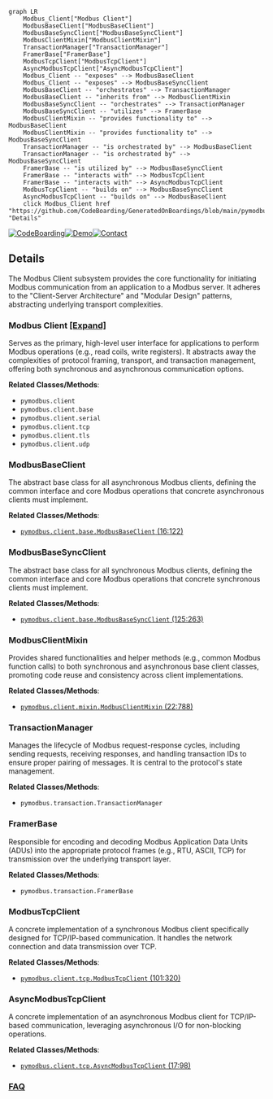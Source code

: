 ```mermaid
graph LR
    Modbus_Client["Modbus Client"]
    ModbusBaseClient["ModbusBaseClient"]
    ModbusBaseSyncClient["ModbusBaseSyncClient"]
    ModbusClientMixin["ModbusClientMixin"]
    TransactionManager["TransactionManager"]
    FramerBase["FramerBase"]
    ModbusTcpClient["ModbusTcpClient"]
    AsyncModbusTcpClient["AsyncModbusTcpClient"]
    Modbus_Client -- "exposes" --> ModbusBaseClient
    Modbus_Client -- "exposes" --> ModbusBaseSyncClient
    ModbusBaseClient -- "orchestrates" --> TransactionManager
    ModbusBaseClient -- "inherits from" --> ModbusClientMixin
    ModbusBaseSyncClient -- "orchestrates" --> TransactionManager
    ModbusBaseSyncClient -- "utilizes" --> FramerBase
    ModbusClientMixin -- "provides functionality to" --> ModbusBaseClient
    ModbusClientMixin -- "provides functionality to" --> ModbusBaseSyncClient
    TransactionManager -- "is orchestrated by" --> ModbusBaseClient
    TransactionManager -- "is orchestrated by" --> ModbusBaseSyncClient
    FramerBase -- "is utilized by" --> ModbusBaseSyncClient
    FramerBase -- "interacts with" --> ModbusTcpClient
    FramerBase -- "interacts with" --> AsyncModbusTcpClient
    ModbusTcpClient -- "builds on" --> ModbusBaseSyncClient
    AsyncModbusTcpClient -- "builds on" --> ModbusBaseClient
    click Modbus_Client href "https://github.com/CodeBoarding/GeneratedOnBoardings/blob/main/pymodbus/Modbus_Client.md" "Details"
```

[![CodeBoarding](https://img.shields.io/badge/Generated%20by-CodeBoarding-9cf?style=flat-square)](https://github.com/CodeBoarding/GeneratedOnBoardings)[![Demo](https://img.shields.io/badge/Try%20our-Demo-blue?style=flat-square)](https://www.codeboarding.org/demo)[![Contact](https://img.shields.io/badge/Contact%20us%20-%20contact@codeboarding.org-lightgrey?style=flat-square)](mailto:contact@codeboarding.org)

## Details

The Modbus Client subsystem provides the core functionality for initiating Modbus communication from an application to a Modbus server. It adheres to the "Client-Server Architecture" and "Modular Design" patterns, abstracting underlying transport complexities.

### Modbus Client [[Expand]](./Modbus_Client.md)
Serves as the primary, high-level user interface for applications to perform Modbus operations (e.g., read coils, write registers). It abstracts away the complexities of protocol framing, transport, and transaction management, offering both synchronous and asynchronous communication options.


**Related Classes/Methods**:

- `pymodbus.client`
- `pymodbus.client.base`
- `pymodbus.client.serial`
- `pymodbus.client.tcp`
- `pymodbus.client.tls`
- `pymodbus.client.udp`


### ModbusBaseClient
The abstract base class for all asynchronous Modbus clients, defining the common interface and core Modbus operations that concrete asynchronous clients must implement.


**Related Classes/Methods**:

- <a href="https://github.com/pymodbus-dev/pymodbus/blob/dev/pymodbus/client/base.py#L16-L122" target="_blank" rel="noopener noreferrer">`pymodbus.client.base.ModbusBaseClient` (16:122)</a>


### ModbusBaseSyncClient
The abstract base class for all synchronous Modbus clients, defining the common interface and core Modbus operations that concrete synchronous clients must implement.


**Related Classes/Methods**:

- <a href="https://github.com/pymodbus-dev/pymodbus/blob/dev/pymodbus/client/base.py#L125-L263" target="_blank" rel="noopener noreferrer">`pymodbus.client.base.ModbusBaseSyncClient` (125:263)</a>


### ModbusClientMixin
Provides shared functionalities and helper methods (e.g., common Modbus function calls) to both synchronous and asynchronous base client classes, promoting code reuse and consistency across client implementations.


**Related Classes/Methods**:

- <a href="https://github.com/pymodbus-dev/pymodbus/blob/dev/pymodbus/client/mixin.py#L22-L788" target="_blank" rel="noopener noreferrer">`pymodbus.client.mixin.ModbusClientMixin` (22:788)</a>


### TransactionManager
Manages the lifecycle of Modbus request-response cycles, including sending requests, receiving responses, and handling transaction IDs to ensure proper pairing of messages. It is central to the protocol's state management.


**Related Classes/Methods**:

- `pymodbus.transaction.TransactionManager`


### FramerBase
Responsible for encoding and decoding Modbus Application Data Units (ADUs) into the appropriate protocol frames (e.g., RTU, ASCII, TCP) for transmission over the underlying transport layer.


**Related Classes/Methods**:

- `pymodbus.transaction.FramerBase`


### ModbusTcpClient
A concrete implementation of a synchronous Modbus client specifically designed for TCP/IP-based communication. It handles the network connection and data transmission over TCP.


**Related Classes/Methods**:

- <a href="https://github.com/pymodbus-dev/pymodbus/blob/dev/pymodbus/client/tcp.py#L101-L320" target="_blank" rel="noopener noreferrer">`pymodbus.client.tcp.ModbusTcpClient` (101:320)</a>


### AsyncModbusTcpClient
A concrete implementation of an asynchronous Modbus client for TCP/IP-based communication, leveraging asynchronous I/O for non-blocking operations.


**Related Classes/Methods**:

- <a href="https://github.com/pymodbus-dev/pymodbus/blob/dev/pymodbus/client/tcp.py#L17-L98" target="_blank" rel="noopener noreferrer">`pymodbus.client.tcp.AsyncModbusTcpClient` (17:98)</a>




### [FAQ](https://github.com/CodeBoarding/GeneratedOnBoardings/tree/main?tab=readme-ov-file#faq)